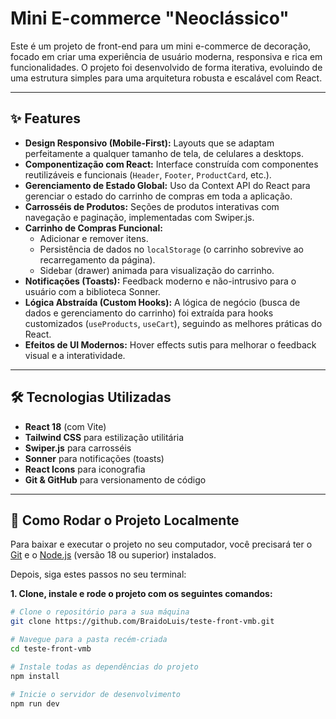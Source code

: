 # Mini E-commerce "Neoclássico"

Este é um projeto de front-end para um mini e-commerce de decoração, focado em criar uma experiência de usuário moderna, responsiva e rica em funcionalidades. O projeto foi desenvolvido de forma iterativa, evoluindo de uma estrutura simples para uma arquitetura robusta e escalável com React.

---

## ✨ Features

* **Design Responsivo (Mobile-First):** Layouts que se adaptam perfeitamente a qualquer tamanho de tela, de celulares a desktops.
* **Componentização com React:** Interface construída com componentes reutilizáveis e funcionais (`Header`, `Footer`, `ProductCard`, etc.).
* **Gerenciamento de Estado Global:** Uso da Context API do React para gerenciar o estado do carrinho de compras em toda a aplicação.
* **Carrosséis de Produtos:** Seções de produtos interativas com navegação e paginação, implementadas com Swiper.js.
* **Carrinho de Compras Funcional:**
    * Adicionar e remover itens.
    * Persistência de dados no `localStorage` (o carrinho sobrevive ao recarregamento da página).
    * Sidebar (drawer) animada para visualização do carrinho.
* **Notificações (Toasts):** Feedback moderno e não-intrusivo para o usuário com a biblioteca Sonner.
* **Lógica Abstraída (Custom Hooks):** A lógica de negócio (busca de dados e gerenciamento do carrinho) foi extraída para hooks customizados (`useProducts`, `useCart`), seguindo as melhores práticas do React.
* **Efeitos de UI Modernos:** Hover effects sutis para melhorar o feedback visual e a interatividade.

---

## 🛠️ Tecnologias Utilizadas

* **React 18** (com Vite)
* **Tailwind CSS** para estilização utilitária
* **Swiper.js** para carrosséis
* **Sonner** para notificações (toasts)
* **React Icons** para iconografia
* **Git & GitHub** para versionamento de código

---

## 🚀 Como Rodar o Projeto Localmente

Para baixar e executar o projeto no seu computador, você precisará ter o [Git](https://git-scm.com/) e o [Node.js](https://nodejs.org/en/) (versão 18 ou superior) instalados.

Depois, siga estes passos no seu terminal:

**1. Clone, instale e rode o projeto com os seguintes comandos:**
```bash
# Clone o repositório para a sua máquina
git clone https://github.com/BraidoLuis/teste-front-vmb.git

# Navegue para a pasta recém-criada
cd teste-front-vmb

# Instale todas as dependências do projeto
npm install

# Inicie o servidor de desenvolvimento
npm run dev